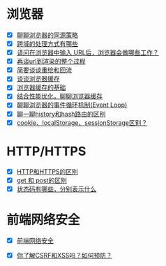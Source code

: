 # 浏览器
- [x] [聊聊浏览器的同源策略](https://github.com/yihan12/Frontend-interview/issues/17)
- [x] [跨域的处理方式有哪些](https://github.com/yihan12/Frontend-interview/issues/18)
- [x] [请问在浏览器中输入 URL后，浏览器会做哪些工作？](https://github.com/yihan12/Frontend-interview/issues/19)
- [x] [再谈url到渲染的整个过程](https://github.com/yihan12/Frontend-interview/issues/21)
- [x] [简要谈谈重绘和回流](https://github.com/yihan12/Frontend-interview/issues/20)
- [x] [谈谈浏览器缓存](https://github.com/yihan12/Frontend-interview/issues/22)
- [x] [浏览器缓存的基础](https://github.com/yihan12/Frontend-interview/issues/23)
- [x] [结合性能优化，聊聊浏览器缓存](https://github.com/yihan12/Frontend-interview/issues/24)
- [x] [聊聊浏览器的事件循环机制(Event Loop) ](https://github.com/yihan12/Frontend-interview/issues/30)
- [x] [聊一聊history和hash路由的区别](https://github.com/yihan12/Frontend-interview/issues/34)
- [x] [cookie、localStorage、sessionStorage区别？](https://github.com/yihan12/Frontend-interview/issues/37)

# HTTP/HTTPS

- [x] [HTTP和HTTPS的区别](https://github.com/yihan12/Frontend-interview/issues/25)
- [x] [get 和 post的区别](https://github.com/yihan12/Frontend-interview/issues/31)
- [x] [状态码有哪些，分别表示什么](https://github.com/yihan12/Frontend-interview/issues/32) 

# 前端网络安全
- [x] [前端网络安全](https://github.com/yihan12/Frontend-interview/issues/16)
- [x] [你了解CSRF和XSS吗？如何预防？]()

